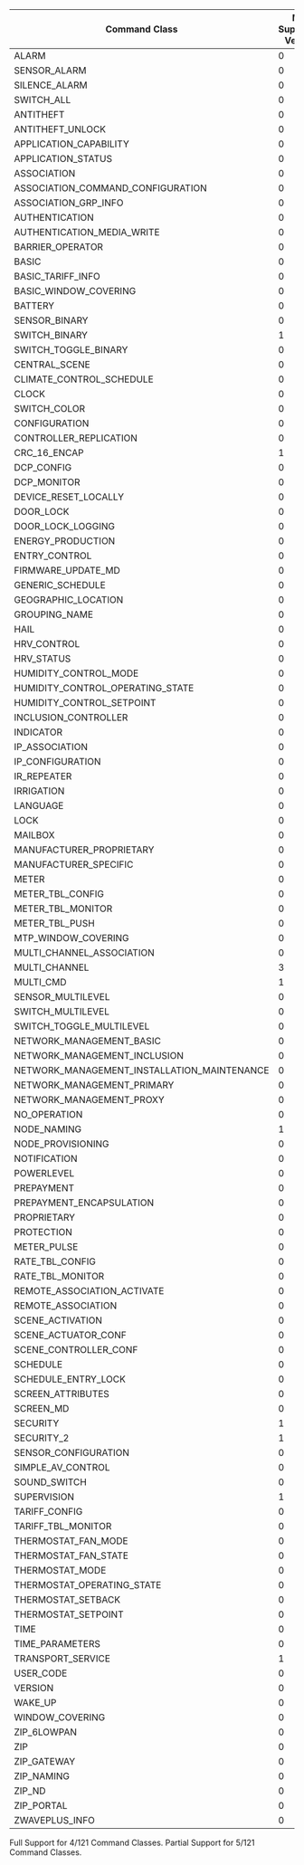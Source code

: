 Command Class | Max Supported Version | Max Spec Version | Support
--------------|-------------------|---------------|---------
ALARM | 0 | 2 | None
SENSOR_ALARM | 0 | 1 | None
SILENCE_ALARM | 0 | 1 | None
SWITCH_ALL | 0 | 1 | None
ANTITHEFT | 0 | 3 | None
ANTITHEFT_UNLOCK | 0 | 1 | None
APPLICATION_CAPABILITY | 0 | 1 | None
APPLICATION_STATUS | 0 | 1 | None
ASSOCIATION | 0 | 3 | None
ASSOCIATION_COMMAND_CONFIGURATION | 0 | 1 | None
ASSOCIATION_GRP_INFO | 0 | 3 | None
AUTHENTICATION | 0 | 1 | None
AUTHENTICATION_MEDIA_WRITE | 0 | 1 | None
BARRIER_OPERATOR | 0 | 1 | None
BASIC | 0 | 2 | None
BASIC_TARIFF_INFO | 0 | 1 | None
BASIC_WINDOW_COVERING | 0 | 1 | None
BATTERY | 0 | 3 | None
SENSOR_BINARY | 0 | 2 | None
SWITCH_BINARY | 1 | 2 | Partial
SWITCH_TOGGLE_BINARY | 0 | 1 | None
CENTRAL_SCENE | 0 | 3 | None
CLIMATE_CONTROL_SCHEDULE | 0 | 1 | None
CLOCK | 0 | 1 | None
SWITCH_COLOR | 0 | 3 | None
CONFIGURATION | 0 | 4 | None
CONTROLLER_REPLICATION | 0 | 1 | None
CRC_16_ENCAP | 1 | 1 | Full
DCP_CONFIG | 0 | 1 | None
DCP_MONITOR | 0 | 1 | None
DEVICE_RESET_LOCALLY | 0 | 1 | None
DOOR_LOCK | 0 | 4 | None
DOOR_LOCK_LOGGING | 0 | 1 | None
ENERGY_PRODUCTION | 0 | 1 | None
ENTRY_CONTROL | 0 | 1 | None
FIRMWARE_UPDATE_MD | 0 | 8 | None
GENERIC_SCHEDULE | 0 | 1 | None
GEOGRAPHIC_LOCATION | 0 | 1 | None
GROUPING_NAME | 0 | 1 | None
HAIL | 0 | 1 | None
HRV_CONTROL | 0 | 1 | None
HRV_STATUS | 0 | 1 | None
HUMIDITY_CONTROL_MODE | 0 | 2 | None
HUMIDITY_CONTROL_OPERATING_STATE | 0 | 1 | None
HUMIDITY_CONTROL_SETPOINT | 0 | 2 | None
INCLUSION_CONTROLLER | 0 | 1 | None
INDICATOR | 0 | 4 | None
IP_ASSOCIATION | 0 | 1 | None
IP_CONFIGURATION | 0 | 1 | None
IR_REPEATER | 0 | 1 | None
IRRIGATION | 0 | 1 | None
LANGUAGE | 0 | 1 | None
LOCK | 0 | 1 | None
MAILBOX | 0 | 2 | None
MANUFACTURER_PROPRIETARY | 0 | 1 | None
MANUFACTURER_SPECIFIC | 0 | 2 | None
METER | 0 | 6 | None
METER_TBL_CONFIG | 0 | 1 | None
METER_TBL_MONITOR | 0 | 3 | None
METER_TBL_PUSH | 0 | 1 | None
MTP_WINDOW_COVERING | 0 | 1 | None
MULTI_CHANNEL_ASSOCIATION | 0 | 4 | None
MULTI_CHANNEL | 3 | 4 | Partial
MULTI_CMD | 1 | 1 | Full
SENSOR_MULTILEVEL | 0 | 11 | None
SWITCH_MULTILEVEL | 0 | 4 | None
SWITCH_TOGGLE_MULTILEVEL | 0 | 1 | None
NETWORK_MANAGEMENT_BASIC | 0 | 2 | None
NETWORK_MANAGEMENT_INCLUSION | 0 | 4 | None
NETWORK_MANAGEMENT_INSTALLATION_MAINTENANCE | 0 | 4 | None
NETWORK_MANAGEMENT_PRIMARY | 0 | 1 | None
NETWORK_MANAGEMENT_PROXY | 0 | 4 | None
NO_OPERATION | 0 | 1 | None
NODE_NAMING | 1 | 1 | Partial
NODE_PROVISIONING | 0 | 1 | None
NOTIFICATION | 0 | 8 | None
POWERLEVEL | 0 | 1 | None
PREPAYMENT | 0 | 1 | None
PREPAYMENT_ENCAPSULATION | 0 | 1 | None
PROPRIETARY | 0 | 1 | None
PROTECTION | 0 | 2 | None
METER_PULSE | 0 | 1 | None
RATE_TBL_CONFIG | 0 | 1 | None
RATE_TBL_MONITOR | 0 | 1 | None
REMOTE_ASSOCIATION_ACTIVATE | 0 | 1 | None
REMOTE_ASSOCIATION | 0 | 1 | None
SCENE_ACTIVATION | 0 | 1 | None
SCENE_ACTUATOR_CONF | 0 | 1 | None
SCENE_CONTROLLER_CONF | 0 | 1 | None
SCHEDULE | 0 | 4 | None
SCHEDULE_ENTRY_LOCK | 0 | 3 | None
SCREEN_ATTRIBUTES | 0 | 2 | None
SCREEN_MD | 0 | 2 | None
SECURITY | 1 | 1 | Full
SECURITY_2 | 1 | 1 | Partial
SENSOR_CONFIGURATION | 0 | 1 | None
SIMPLE_AV_CONTROL | 0 | 4 | None
SOUND_SWITCH | 0 | 2 | None
SUPERVISION | 1 | 2 | Full
TARIFF_CONFIG | 0 | 1 | None
TARIFF_TBL_MONITOR | 0 | 1 | None
THERMOSTAT_FAN_MODE | 0 | 5 | None
THERMOSTAT_FAN_STATE | 0 | 2 | None
THERMOSTAT_MODE | 0 | 3 | None
THERMOSTAT_OPERATING_STATE | 0 | 2 | None
THERMOSTAT_SETBACK | 0 | 1 | None
THERMOSTAT_SETPOINT | 0 | 3 | None
TIME | 0 | 2 | None
TIME_PARAMETERS | 0 | 2 | None
TRANSPORT_SERVICE | 1 | 2 | Partial
USER_CODE | 0 | 2 | None
VERSION | 0 | 3 | None
WAKE_UP | 0 | 3 | None
WINDOW_COVERING | 0 | 1 | None
ZIP_6LOWPAN | 0 | 1 | None
ZIP | 0 | 5 | None
ZIP_GATEWAY | 0 | 1 | None
ZIP_NAMING | 0 | 1 | None
ZIP_ND | 0 | 1 | None
ZIP_PORTAL | 0 | 1 | None
ZWAVEPLUS_INFO | 0 | 2 | None

Full Support for 4/121 Command Classes.
Partial Support for 5/121 Command Classes.